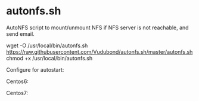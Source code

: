 # autonfs.sh
AutoNFS script to mount/unmount NFS if NFS server is not reachable, and send email.

wget -O  /usr/local/bin/autonfs.sh https://raw.githubusercontent.com/Vudubond/autonfs.sh/master/autonfs.sh
chmod +x /usr/local/bin/autonfs.sh

Configure for autostart:

Centos6:

Centos7:
